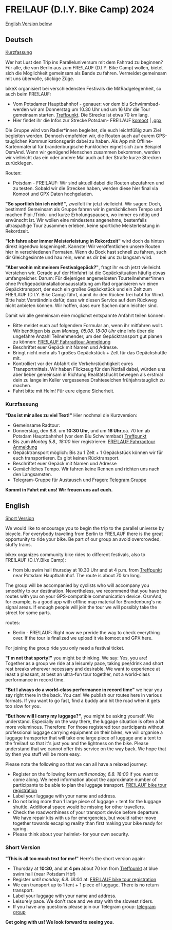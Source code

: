 # FRE!LAUF (D.I.Y. Bike Camp) 2024

[English Version below](#English)

## Deutsch
[Kurzfassung](#Kurzfassung)

Wer hat Lust den Trip ins Paralleluniversum mit dem Fahrrad zu beginnen? Für alle, die von Berlin aus zum FRE!LAUF (D.I.Y. Bike Camp) wollen, bietet sich die Möglichkeit gemeinsam als Bande zu fahren. Vermeidet gemeinsam mit uns übervolle, stickige Züge.

bikeX organisiert bei verschiedensten Festivals die MitRadgelegenheit, so auch beim FRE!LAUF: 
- Vom Potsdamer Hauptbahnhof - genauer: vor dem blu Schwimmbad-  werden wir am Donnerstag um 10.30 Uhr und um 16 Uhr die Tour gemeinsam starten. [Treffpunkt](https://www.openstreetmap.org/?mlat=52.390134&mlon=13.064174#map=19/52.390134/13.064174). Die Strecke ist etwa 70 km lang.
- Hier findet ihr die Infos zur Strecke Potsdam- FRE!LAUF [komoot](https://www.komoot.com/de-de/tour/1745553211) | [.gpx](assets/routes/Potsdam-Freilauf24.gpx)
 
Die Gruppe wird von Radler\*innen begleitet, die euch leichtfüßig zum Ziel begleiten werden. Dennoch empfehlen wir, die Routen auch auf eurem GPS-tauglichen Kommunikationsgerät dabei zu haben. Als App mit Offline-Kartenmaterial für brandenburgische Funklöcher eignet sich zum Beispiel OsmAnd. Wenn wir genügend Menschen zusammen bekommen, werden wir vielleicht das ein oder andere Mal auch auf der Straße kurze Strecken zurücklegen.

Routen:
 - Potsdam - FRE!LAUF: Wir sind aktuell dabei die Routen abzufahren und zu testen. Sobald wir die Strecken haben, werden diese hier final via Komoot und GPX Daten hochgeladen. 
   
**"So sportlich bin ich nicht!"**, zweifelt ihr jetzt vielleicht. Wir sagen: Doch, bestimmt! Gemeinsam als Gruppe fahren wir in gemächlichem Tempo und machen Pipi-/Trink- und kurze Erholungspausen, wo immer es nötig und erwünscht ist. Wir wollen eine mindestens angenehme, bestenfalls ultraspaßige Tour zusammen erleben, keine sportliche Meisterleistung in Rekordzeit. 

**"Ich fahre aber immer Meisterleistung in Rekordzeit"** wird doch da hinten direkt irgendwo losgeningelt. Kannste! Wir veröffentlichen unsere Routen hier in verschiedenen Formaten. Wenn du Bock hast schnell zu fahren, such dir Gleichgesinnte und hau rein, wenn es dir bei uns zu langsam wird. 

**"Aber wohin mit meinem Festivalgepäck?"**, fragt ihr euch jetzt vielleicht. Verstehen wir. Gerade auf der Hinfahrt ist die Gepäcksituation häufig etwas umfangreicher. Darum: Für diejenigen angemeldeten Tourteilnehmer\*innen ohne Profigepäckinstallationsausstattung am Rad organisieren wir einen Gepäcktransport, der euch ein großes Gepäckstück und ein Zelt zum FRE!LAUF (D.I.Y. Bike Camp) fährt, damit ihr den Rücken frei habt für Wind. Bitte habt Verständnis dafür, dass wir diesen Service auf dem Rückweg nicht anbieten können. Wir hoffen, dass eure Sachen dann leichter sind.


Damit wir alle gemeinsam eine möglichst entspannte Anfahrt teilen können:
- Bitte meldet euch auf folgendem Formular an, wenn ihr mitfahren wollt. Wir benötigen bis zum _Montag, 05.08. 18:00 Uhr_ eine Info über die ungefähre Anzahl Teilnehmender, um den Gepäcktransport gut planen zu können: [FRE!LAUF Fahrradtour Anmeldung](https://cryptpad.fr/form/#/2/form/view/zBvooRwyKVbKIyKnx2AO-431GJefP4xDeyNF3kwpbIQ/)
- Beschriftet euer Gepäck mit Namen und Adresse. 
- Bringt nicht mehr als 1 großes Gepäckstück + Zelt für das Gepäckshuttle mit.
- Kontrolliert vor der Abfahrt die Verkehrstüchtigkeit eures Transportmittels. Wir haben Flickzeug für den Notfall dabei, würden uns aber lieber gemeinsam in Richtung Realitätsflucht bewegen als erstmal dein zu lange im Keller vergessenes Drahteselchen frühjahrstauglich zu machen.
- Fahrt bitte mit Helm! Für eure eigene Sicherheit.

### <a name="Kurzfassung"></a> Kurzfassung
**"Das ist mir alles zu viel Text!"** Hier nochmal die Kurzversion:
- Gemeinsame Radtour:
- Donnerstag, den 8.8. um **10:30 Uhr**, und um **16 Uhr**,ca. 70 km ab Potsdam Hauptbahnhof (vor dem Blu Schwimmbad) [Treffpunkt](https://www.openstreetmap.org/?mlat=52.390134&mlon=13.064174#map=19/52.390134/13.064174)
- Bis zum _Montag 5.8., 18:00_ hier registrieren: [FRE!LAUF Fahrradtour Anmeldung](https://cryptpad.fr/form/#/2/form/view/zBvooRwyKVbKIyKnx2AO-431GJefP4xDeyNF3kwpbIQ/)
- Gepäcktransport möglich: Bis zu 1 Zelt + 1 Gepäckstück können wir für euch transportieren. Es gibt keinen Rücktransport.
- Beschriftet euer Gepäck mit Namen und Adresse
- Gemächliches Tempo. Wir fahren keine Rennen und richten uns nach den Langsamsten.
- Telegram-Gruppe für Austausch und Fragen: [Telegram Gruppe](https://t.me/+wVbK3P9SBm5mYWNi)

**Kommt in Fahrt mit uns! Wir freuen uns auf euch.**

## <a name="English"></a> English
[Short Version](#short)

We would like to encourage you to begin the trip to the parallel universe by bicycle. For everybody traveling from Berlin to FRE!LAUF there is the great opportunity to ride your bike. Be part of our group an avoid overcrowded, stuffy trains.

bikex organizes community bike rides to different festivals, also to FRE!LAUF (D.I.Y.Bike Camp): 
- from blu swim hall thursday at 10.30 Uhr and at 4 p.m. from [Treffpunkt](https://www.openstreetmap.org/?mlat=52.390134&mlon=13.064174#map=19/52.390134/13.064174) near Potsdam Hauptbahnhof. The route is about 70 km long. 
 
The group will be accompanied by cyclists who will accompany you smoothly to our destination. Nevertheless, we recommend that you have the routes with you on your GPS-compatible communication device. OsmAnd, for example, is a good app with offline map material for Brandenburg's no signal areas. If enough people will join the tour we will possibly take the street for some parts.

routes:
 - Berlin - FRE!LAUF: Right now we preride the way to check everything over. If the tour is finalized we upload it via komoot and GPX here. 

For joining the group ride you only need a festival ticket.

**"I'm not that sporty!"** you might be thinking. We say: Yes, you are! Together as a group we ride at a leisurely pace, taking pee/drink and short rest breaks wherever necessary and desirable. We want to experience at least a pleasant, at best an ultra-fun tour together, not a world-class performance in record time. 

**"But I always do a world-class performance in record time"**  we hear you say right there in the back. You can! We publish our routes here in various formats. If you want to go fast, find a buddy and hit the road when it gets too slow for you. 

**"But how will I carry my luggage?"**, you might be asking yourself. We understand. Especially on the way there, the luggage situation is often a bit more voluminous. Therefore: For those registered tour participants without professional luggage carrying equipment on their bikes, we will organise a luggage transporter that will take one large piece of luggage and a tent to the freilauf so that it's just you and the lightness on the bike. Please understand that we cannot offer this service on the way back. We hope that by then you stuff will be more easy. 


Please note the following so that we can all have a relaxed journey:
- Register on the following form _until monday, 6.8. 18:00_ if you want to come along. We need information about the approximate number of participants to be able to plan the luggage transport. [FRE!LAUF bike tour registration](https://cryptpad.fr/form/#/2/form/view/zBvooRwyKVbKIyKnx2AO-431GJefP4xDeyNF3kwpbIQ/)
- Label your luggage with your name and address.
- Do not bring more than 1 large piece of luggage + tent for the luggage shuttle. Additional space would be missing for other travellers.
- Check the roadworthiness of your transport device before departure. We have repair kits with us for emergencies, but would rather move together towards escaping reality than first making your bike ready for spring.
- Please think about your helmlet- for your own security.

### <a name="short"></a> Short Version
**"This is all too much text for me!"**  Here's the short version again:
- Thursday at **10:30**, and at **4 pm** about 70 km from [Treffpunkt](https://www.openstreetmap.org/?mlat=52.390134&mlon=13.064174#map=19/52.390134/13.064174) at blue swim hall (near Potsdam Hbf)
- Register _until monday, 6.8. 18:00_ at: [FRE!LAUF bike tour registration](https://cryptpad.fr/form/#/2/form/view/zBvooRwyKVbKIyKnx2AO-431GJefP4xDeyNF3kwpbIQ/)
- We can transport up to 1 tent + 1 piece of luggage. There is no return transport.
- Label your luggage with your name and address.
- Leisurely pace. We don't race and we stay with the slowest riders.
- If you have any questions please join our Telegram group: [telegram group](https://t.me/+XsqBDVuJKdsyMWUy)

**Get going with us! We look forward to seeing you.**
